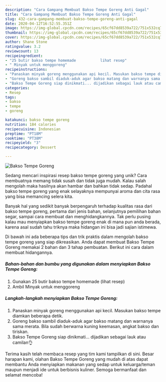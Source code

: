 ```yaml
---
description: "Cara Gampang Membuat Bakso Tempe Goreng Anti Gagal"
title: "Cara Gampang Membuat Bakso Tempe Goreng Anti Gagal"
slug: 432-cara-gampang-membuat-bakso-tempe-goreng-anti-gagal
date: 2020-04-12T16:52:55.351Z
image: https://img-global.cpcdn.com/recipes/65cf67dd8539a722/751x532cq70/bakso-tempe-goreng-foto-resep-utama.jpg
thumbnail: https://img-global.cpcdn.com/recipes/65cf67dd8539a722/751x532cq70/bakso-tempe-goreng-foto-resep-utama.jpg
cover: https://img-global.cpcdn.com/recipes/65cf67dd8539a722/751x532cq70/bakso-tempe-goreng-foto-resep-utama.jpg
author: Shane Stone
ratingvalue: 3.2
reviewcount: 13
recipeingredient:
- "25 butir bakso tempe homemade           lihat resep"
- " Minyak untuk menggoreng"
recipeinstructions:
- "Panaskan minyak goreng menggunakan api kecil. Masukan bakso tempe diamkan beberapa detik."
- "Goreng bakso sambil diaduk-aduk agar bakso matang dan warnanya sama merata. Bila sudah berwarna kuning keemasan, angkat bakso dan tiriskan."
- "Bakso Tempe Goreng siap dinikmati... dijadikan sebagai lauk atau camilan👌"
categories:
- Resep
tags:
- bakso
- tempe
- goreng

katakunci: bakso tempe goreng 
nutrition: 184 calories
recipecuisine: Indonesian
preptime: "PT18M"
cooktime: "PT38M"
recipeyield: "3"
recipecategory: Dessert

---
```



![Bakso Tempe Goreng](https://img-global.cpcdn.com/recipes/65cf67dd8539a722/751x532cq70/bakso-tempe-goreng-foto-resep-utama.jpg)

Sedang mencari inspirasi resep bakso tempe goreng yang unik? Cara membuatnya memang tidak susah dan tidak juga mudah. Kalau salah mengolah maka hasilnya akan hambar dan bahkan tidak sedap. Padahal bakso tempe goreng yang enak selayaknya mempunyai aroma dan cita rasa yang bisa memancing selera kita.

Banyak hal yang sedikit banyak berpengaruh terhadap kualitas rasa dari bakso tempe goreng, pertama dari jenis bahan, selanjutnya pemilihan bahan segar, sampai cara membuat dan menghidangkannya. Tak perlu pusing kalau mau menyiapkan bakso tempe goreng enak di mana pun anda berada, karena asal sudah tahu triknya maka hidangan ini bisa jadi sajian istimewa.




Di bawah ini ada beberapa tips dan trik praktis dalam mengolah bakso tempe goreng yang siap dikreasikan. Anda dapat membuat Bakso Tempe Goreng memakai 2 bahan dan 3 tahap pembuatan. Berikut ini cara dalam membuat hidangannya.

<!--inarticleads1-->

##### Bahan-bahan dan bumbu yang digunakan dalam menyiapkan Bakso Tempe Goreng:

1. Gunakan 25 butir bakso tempe homemade           (lihat resep)
1. Ambil  Minyak untuk menggoreng




<!--inarticleads2-->

##### Langkah-langkah menyiapkan Bakso Tempe Goreng:

1. Panaskan minyak goreng menggunakan api kecil. Masukan bakso tempe diamkan beberapa detik.
1. Goreng bakso sambil diaduk-aduk agar bakso matang dan warnanya sama merata. Bila sudah berwarna kuning keemasan, angkat bakso dan tiriskan.
1. Bakso Tempe Goreng siap dinikmati... dijadikan sebagai lauk atau camilan👌




Terima kasih telah membaca resep yang tim kami tampilkan di sini. Besar harapan kami, olahan Bakso Tempe Goreng yang mudah di atas dapat membantu Anda menyiapkan makanan yang sedap untuk keluarga/teman maupun menjadi ide untuk berbisnis kuliner. Semoga bermanfaat dan selamat mencoba!
